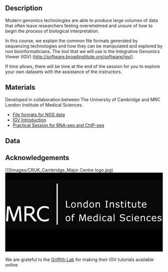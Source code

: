 

## Description

Modern genomics technologies are able to produce large volumes of data that often leave researchers feeling overwhelmed and unsure of how to begin the process of biological interpretation.

In this course, we explain the common file formats generated by sequencing technologies and how they can be manipulated and explored by non bioinformaticians. The tool that we will use is the Integrative Genomics Viewer (IGV) (http://software.broadinstitute.org/software/igv/).

If time allows, there will be time at the end of the session for you to explore your own datasets with the assistance of the instructors.



## Materials

Developed in collaboration between The University of Cambridge and MRC London Institute of Medical Sciences.

- [File formats for NGS data](http://mrccsc.github.io/genomic_formats/genomicFileFormats.html)
- [IGV Introduction](http://mrccsc.github.io/IGV_course/igv.html)
- [Practical Session for RNA-seq and ChIP-seq](IGV-practical.md)


## Data


## Acknowledgements

![](images/CRUK_Cambridge_Major Centre logo.jpg)
![](images/original-logo-Jan3rd.jpeg)

We are grateful to the [Griffith Lab](http://genome.wustl.edu/people/groups/detail/griffith-lab/) for making their IGV tutorials available online
